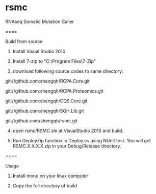 rsmc
====

RNAseq Somatic Mutation Caller

====

Build from source

1) Install Visual Studio 2010

2) Install 7-zip to "C:\Program Files\7-Zip\"

3) download following source codes to same directory:

git://github.com:shengqh/RCPA.Core.git

git://github.com:shengqh/RCPA.Proteomics.git

git://github.com:shengqh/CQS.Core.git

git://github.com:shengqh/SQH.Lib.git

git://github.com/shengqh/rsmc.git

4) open rsmc/RSMC.sln at VisualStudio 2010 and build.

5) Run DeployZip function in Deploy.cs using NUnit test. You will get RSMC.X.X.X.X.zip in your Debug/Release directory.

====

Usage

1) Install mono on your linux computer

2) Copy the full directory of build
